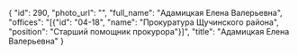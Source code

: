 {
    "id": 290,
    "photo_url": "",
    "full_name": "Адамицкая Елена Валерьевна",
    "offices": "[{\"id\": \"04-18\", \"name\": \"Прокуратура Щучинского района\", \"position\": \"Старший помощник прокурора\"}]",
    "title": "Адамицкая Елена Валерьевна"
}